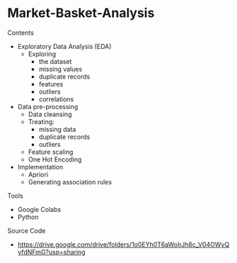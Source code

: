 # Market-Basket-Analysis

 Contents
  - Exploratory Data Analysis (EDA)
    - Exploring
        - the dataset
        - missing values  
        - duplicate records
        - features
        - outliers
        - correlations
  - Data pre-processing
    - Data cleansing
    - Treating:
        - missing data
        - duplicate records 
        - outliers
    - Feature scaling
    - One Hot Encoding
  - Implementation
      - Apriori
      - Generating association rules


Tools
  - Google Colabs
  - Python
  

Source Code
  - https://drive.google.com/drive/folders/1o0EYh0T6aWoIrJh8c_V04OWyQyfdNFmG?usp=sharing
